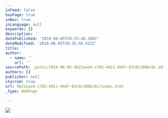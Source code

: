 ```yaml
---
inFeed: false
hasPage: true
inNav: true
inLanguage: null
keywords: []
description: ''
datePublished: '2016-06-05T20:35:48.398Z'
dateModified: '2016-06-05T20:35:46.431Z'
title: ''
author:
  - name: ''
    url: ''
sourcePath: _posts/2016-06-05-9b21eae4-c785-4811-9447-03c0c380bc0c.md
authors: []
publisher: null
starred: true
url: 9b21eae4-c785-4811-9447-03c0c380bc0c/index.html
_type: WebPage

---
```

![](https://the-grid-user-content.s3-us-west-2.amazonaws.com/0094136b-b032-45dd-84f5-2b22cbf2bac6.jpg)